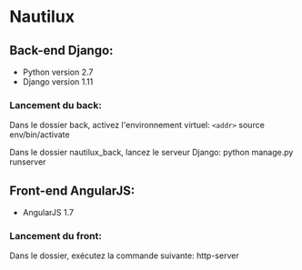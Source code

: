 # Nautilux

## Back-end Django:
* Python version 2.7
* Django version 1.11

### Lancement du back:

Dans le dossier back, activez l'environnement virtuel:
`<addr>` source env/bin/activate

Dans le dossier nautilux_back, lancez le serveur Django:
python manage.py runserver


## Front-end AngularJS:
* AngularJS 1.7

### Lancement du front:
Dans le dossier, exécutez la commande suivante:
http-server
